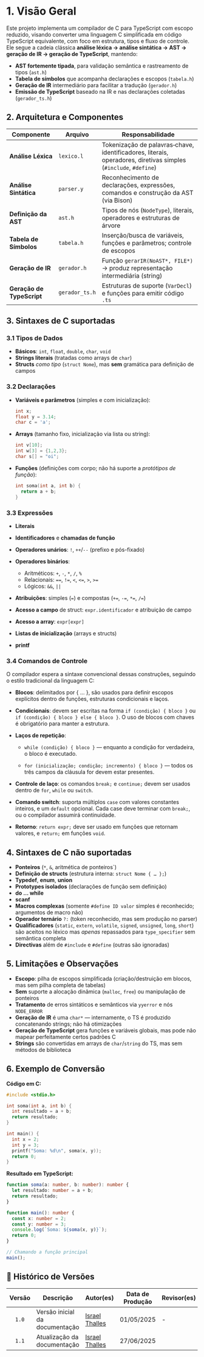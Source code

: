 # 1. Visão Geral
Este projeto implementa um compilador de C para TypeScript com escopo reduzido, visando converter uma linguagem C simplificada em código TypeScript equivalente, com foco em estrutura, tipos e fluxo de controle. Ele segue a cadeia clássica **análise léxica → análise sintática → AST → geração de IR → geração de TypeScript**, mantendo:

* **AST fortemente tipada**, para validação semântica e rastreamento de tipos (`ast.h`)
* **Tabela de símbolos** que acompanha declarações e escopos (`tabela.h`)
* **Geração de IR** intermediário para facilitar a tradução (`gerador.h`)
* **Emissão de TypeScript** baseado na IR e nas declarações coletadas (`gerador_ts.h`)

## 2. Arquitetura e Componentes

| Componente                | Arquivo        | Responsabilidade                                                                                                |
| ------------------------- | -------------- | --------------------------------------------------------------------------------------------------------------- |
| **Análise Léxica**        | `lexico.l`     | Tokenização de palavras‑chave, identificadores, literais, operadores, diretivas simples (`#include`, `#define`) |
| **Análise Sintática**     | `parser.y`     | Reconhecimento de declarações, expressões, comandos e construção da AST (via Bison)                             |
| **Definição da AST**      | `ast.h`        | Tipos de nós (`NodeType`), literais, operadores e estruturas de árvore                                          |
| **Tabela de Símbolos**    | `tabela.h`     | Inserção/busca de variáveis, funções e parâmetros; controle de escopos                                          |
| **Geração de IR**         | `gerador.h`    | Função `gerarIR(NoAST*, FILE*)` → produz representação intermediária (string)                                   |
| **Geração de TypeScript** | `gerador_ts.h` | Estruturas de suporte (`VarDecl`) e funções para emitir código `.ts`                                            |

## 3. Sintaxes de C **suportadas**

### 3.1 Tipos de Dados

* **Básicos**: `int`, `float`, `double`, `char`, `void`
* **Strings literais** (tratadas como arrays de `char`)
* **Structs** *como tipo* (`struct Nome`), mas **sem** gramática para definição de campos

### 3.2 Declarações

* **Variáveis e parâmetros** (simples e com inicialização):

  ```c
  int x;
  float y = 3.14;
  char c = 'a';
  ```
* **Arrays** (tamanho fixo, inicialização via lista ou string):

  ```c
  int v[10];
  int w[3] = {1,2,3};
  char s[] = "oi";
  ```
* **Funções** (definições com corpo; não há suporte a *protótipos de função*):

  ```c
  int soma(int a, int b) {
    return a + b;
  }
  ```

### 3.3 Expressões

* **Literais**
* **Identificadores** e **chamadas de função**
* **Operadores unários**: `!`, `++`/`--` (prefixo e pós-fixado)
* **Operadores binários**:

  * Aritméticos: `+`, `-`, `*`, `/`, `%`
  * Relacionais: `==`, `!=`, `<`, `<=`, `>`, `>=`
  * Lógicos: `&&`, `||`
* **Atribuições**: simples (`=`) e compostas (`+=`, `-=`, `*=`, `/=`)
* **Acesso a campo** de struct: `expr.identificador` e atribuição de campo
* **Acesso a array**: `expr[expr]`
* **Listas de inicialização** (arrays e structs)
* **printf**

### 3.4 Comandos de Controle

O compilador espera a sintaxe convencional dessas construções, seguindo o estilo tradicional da linguagem C:

* **Blocos**: delimitados por { ... }, são usados para definir escopos explícitos dentro de funções, estruturas condicionais e laços.

* **Condicionais**: devem ser escritas na forma `if (condição) { bloco }` ou `if (condição) { bloco } else { bloco }`. O uso de blocos com chaves é obrigatório para manter a estrutura.

* **Laços de repetição**:

  - `while (condição) { bloco }` — enquanto a condição for verdadeira, o bloco é executado.

  - `for (inicialização; condição; incremento) { bloco }` — todos os três campos da cláusula for devem estar presentes.


* **Controle de laço**: os comandos `break;` e `continue;` devem ser usados dentro de `for`, `while` ou `switch`.

* **Comando switch**: suporta múltiplos `case` com valores constantes inteiros, e um `default` opcional. Cada case deve terminar com `break;`, ou o compilador assumirá continuidade.

* **Retorno**: `return expr;` deve ser usado em funções que retornam valores, e `return;` em funções `void`.


## 4. Sintaxes de C **não suportadas**

* **Ponteiros** (`*`, `&`, aritmética de ponteiros\`)
* **Definição de structs** (estrutura interna: `struct Nome { … };`)
* **Typedef**, **enum**, **union**
* **Prototypes isolados** (declarações de função sem definição)
* **do … while**
* **scanf**
* **Macros complexas** (somente `#define ID valor` simples é reconhecido; argumentos de macro não)
* **Operador ternário** `?:` (token reconhecido, mas sem produção no parser)
* **Qualificadores** (`static`, `extern`, `volatile`, `signed`, `unsigned`, `long`, `short`) são aceitos no léxico mas *apenas* repassados para `type_specifier` sem semântica completa
* **Directivas** além de `#include` e `#define` (outras são ignoradas)

## 5. Limitações e Observações

* **Escopo**: pilha de escopos simplificada (criação/destruição em blocos, mas sem pilha completa de tabelas)
* **Sem** suporte a alocação dinâmica (`malloc`, `free`) ou manipulação de ponteiros
* **Tratamento** de erros sintáticos e semânticos via `yyerror` e nós `NODE_ERROR`
* **Geração de IR** é uma `char*` — internamente, o TS é produzido concatenando strings; não há otimizações
* **Geração de TypeScript** gera funções e variáveis globais, mas pode não mapear perfeitamente certos padrões C
* **Strings** são convertidas em arrays de `char`/`string` do TS, mas sem métodos de biblioteca

## 6. Exemplo de Conversão

**Código em C:**

```c
#include <stdio.h>

int soma(int a, int b) {
  int resultado = a + b;
  return resultado;
}

int main() {
  int x = 2;
  int y = 3;
  printf("Soma: %d\n", soma(x, y));
  return 0;
}
```

**Resultado em TypeScript:**

```ts
function soma(a: number, b: number): number {
  let resultado: number = a + b;
  return resultado;
}

function main(): number {
  const x: number = 2;
  const y: number = 3;
  console.log(`Soma: ${soma(x, y)}`);
  return 0;
}

// Chamando a função principal
main();
```
## 📑 Histórico de Versões

| Versão | Descrição | Autor(es) | Data de Produção | Revisor(es) | Data de Revisão | 
| :----: | --------- | --------- | :--------------: | ----------- | :-------------: |
| `1.0` | Versão inicial da documentação | [Israel Thalles](https://github.com/IsraelThalles) | 01/05/2025 | - | - |
| `1.1` | Atualização da documentação | [Israel Thalles](https://github.com/IsraelThalles) | 27/06/2025 |  |  |
